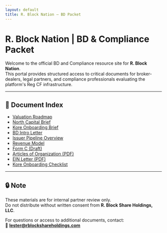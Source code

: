 ```yaml
---
layout: default
title: R. Block Nation – BD Packet
---
```


# R. Block Nation | BD & Compliance Packet

Welcome to the official BD and Compliance resource site for **R. Block Nation**.  
This portal provides structured access to critical documents for broker-dealers, legal partners, and compliance professionals evaluating the platform's Reg CF infrastructure.

---

## 📄 Document Index

- [Valuation Roadmap](./valuation-roadmap.md)  
- [North Capital Brief](./bd-north-capital-brief.md)  
- [Kore Onboarding Brief](./kore-brief.md)  
- [BD Intro Letter](./BDIntroLetter.md)  
- [Issuer Pipeline Overview](./IssuerPipeline.md)  
- [Revenue Model](./RevenueModel.md)  
- [Form C (Draft)](./FormC-Draft.md)  
- [Articles of Organization (PDF)](./ArticlesOfOrg.pdf)  
- [EIN Letter (PDF)](./EINLetter.pdf)  
- [Kore Onboarding Checklist](./KoreOnboardingChecklist.md)

---

## 🔒 Note

These materials are for internal partner review only.  
Do not distribute without written consent from **R. Block Share Holdings, LLC**.

For questions or access to additional documents, contact:  
📧 **lester@rblockshareholdings.com**

